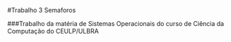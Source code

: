 #Trabalho 3 Semaforos 

###Trabalho da matéria de Sistemas Operacionais do curso de Ciência da Computação do CEULP/ULBRA